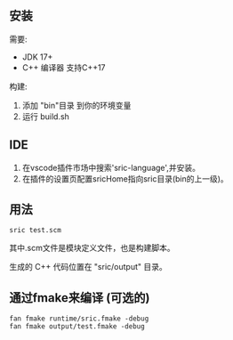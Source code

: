

## 安装

需要:
- JDK 17+
- C++ 编译器 支持C++17

构建:
1. 添加 "bin"目录 到你的环境变量
2. 运行 build.sh

## IDE

1. 在vscode插件市场中搜索'sric-language',并安装。
2. 在插件的设置页配置sricHome指向sric目录(bin的上一级)。

## 用法

```
sric test.scm
```

其中.scm文件是模块定义文件，也是构建脚本。

生成的 C++ 代码位置在 "sric/output" 目录。


## 通过fmake来编译 (可选的)
```
fan fmake runtime/sric.fmake -debug
fan fmake output/test.fmake -debug
```
